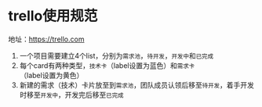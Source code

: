trello使用规范
==============

地址：<https://trello.com>

1. 一个项目需要建立4个list，分别为`需求池`，`待开发`，`开发中`和`已完成`
2. 每个card有两种类型，`技术卡`（label设置为蓝色）和`需求卡`（label设置为黄色）
3. 新建的需求（技术）卡片放至到`需求池`，团队成员认领后移至`待开发`，着手开发时移至`开发中`，开发完后移至`已完成`

